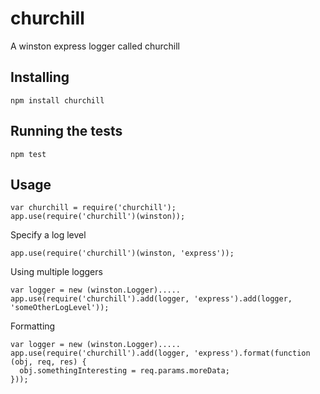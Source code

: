 churchill
===============

A winston express logger called churchill

Installing
----------

```
npm install churchill
```

Running the tests
-----------------

```
npm test
```

Usage
----
```
var churchill = require('churchill');
app.use(require('churchill')(winston));
```

Specify a log level
```
app.use(require('churchill')(winston, 'express'));
```

Using multiple loggers
```
var logger = new (winston.Logger).....
app.use(require('churchill').add(logger, 'express').add(logger, 'someOtherLogLevel'));
```

Formatting
```
var logger = new (winston.Logger).....
app.use(require('churchill').add(logger, 'express').format(function (obj, req, res) {
  obj.somethingInteresting = req.params.moreData;
}));
```
